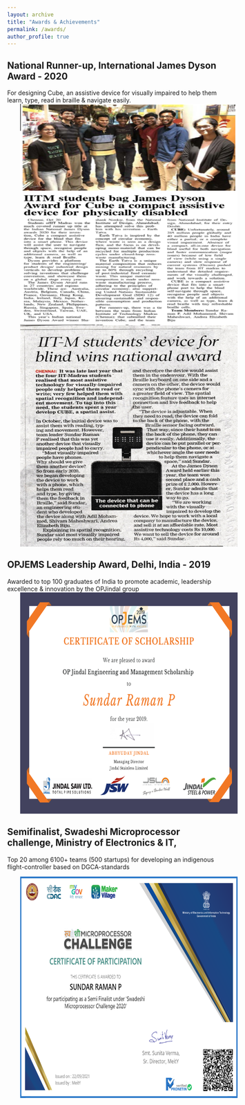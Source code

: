 ```yaml
---
layout: archive
title: "Awards & Achievements"
permalink: /awards/
author_profile: true
---
```


## National Runner-up, International James Dyson Award - 2020

For designing Cube, an assistive device for visually impaired to help them learn, type, read in braille & navigate easily.
<img src='/images/James Dyson Award Chennai Times.PNG' align="center" width="882" height="512" style="vertical-align:left;margin:0px 30px"> 
<img src='/images/James Dyson Award Hindu.jpeg' align="center" width="882" height="512" style="vertical-align:left;margin:0px 30px">

## OPJEMS Leadership Award, Delhi, India - 2019

Awarded to top 100 graduates of India to promote academic, leadership excellence & innovation by the OPJindal group
<img src='/images/OPJEMS Scholarship Certificate.pdf' align="center" width="882" height="512" style="vertical-align:left;margin:0px 30px"> 

## Semifinalist, Swadeshi Microprocessor challenge, Ministry of Electronics & IT,

Top 20 among 6100+ teams (500 startups) for developing an indigenous flight-controller based on DGCA-standards

<img src='/images/Swadeshi Microprocessor Challenge Certificate.png' align="center" width="882" height="512" style="vertical-align:left;margin:0px 30px"> 
